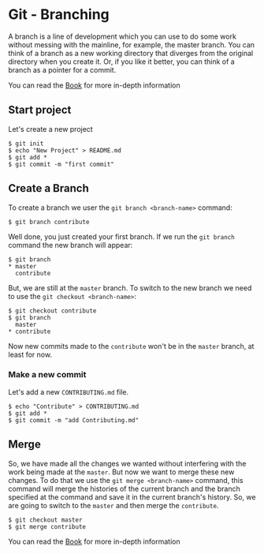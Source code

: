 # Git - Branching

A branch is a line of development which you can use to do some work without messing with the mainline, for example, the master branch. You can think of a branch as a new working directory that diverges from the original directory when you create it. Or, if you like it better, you can think of a branch as a pointer for a commit.

You can read the [Book](https://git-scm.com/book/en/v2/Git-Branching-Branches-in-a-Nutshell) for more in-depth information


## Start project

Let's create a new project 

```shell
$ git init
$ echo "New Project" > README.md
$ git add *
$ git commit -m "first commit"
```

## Create a Branch

To create a branch we user the `git branch <branch-name>` command:

```shell
$ git branch contribute
```

Well done, you just created your first branch. If we run the `git branch` command the new branch will appear:

```shell
$ git branch
* master
  contribute
```

But, we are still at the `master` branch. To switch to the new branch we need to use the `git checkout <branch-name>`:

```shell
$ git checkout contribute
$ git branch
  master
* contribute
```

Now new commits made to the `contribute` won't be in the `master` branch, at least for now.

### Make a new commit

Let's add a new `CONTRIBUTING.md` file.

```shell
$ echo "Contribute" > CONTRIBUTING.md
$ git add *
$ git commit -m "add Contributing.md"
```

## Merge

So, we have made all the changes we wanted without interfering with the work being made at the `master`. But now we want to merge these new changes. To do that we use the `git merge <branch-name>` command, this command will merge the histories of the current branch and the branch specified at the command and save it in the current branch's history. So, we are going to switch to the `master` and then merge the `contribute`.

```shell
$ git checkout master
$ git merge contribute
```

You can read the [Book](https://git-scm.com/book/en/v2/Git-Branching-Branches-in-a-Nutshell) for more in-depth information